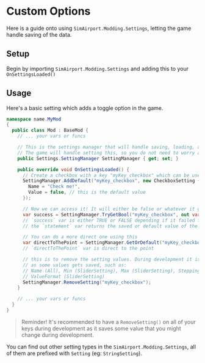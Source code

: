 # Custom Options

Here is a guide onto using `SimAirport.Modding.Settings`, letting the game handle saving of the data.

## Setup

Begin by importing `SimAirport.Modding.Settings` and adding this to your `OnSettingsLoaded()`

## Usage

Here's a basic setting which adds a toggle option in the game.

```cs
namespace name.MyMod
{
  public class Mod : BaseMod {
    // ... your vars or funcs

    // This is the settings manager that will handle saving, loading, and rendering of the settings.
    // The game will handle setting this, so you do not need to worry about it.
    public Settings.SettingManager SettingManager { get; set; }

    public override void OnSettingsLoaded() {
      // Create a checkbox with a key "myKey_checkbox" which can be used to access later!
      SettingManager.AddDefault("myKey_checkbox", new CheckboxSetting {
        Name = "Check me!",
        Value = false, // this is the default value
      });

      // Now we can access it! It will either be false or whatever it got saved
      var success = SettingManager.TryGetBool("myKey_checkbox", out var statement);
      // `success` var is either TRUE or FALSE depending if it failed fetching the saved value.
      // the `statement` var returns the saved or default value of the setting

      // You can do a more direct one using this
      var directToThePoint = SettingManager.GetOrDefault("myKey_checkbox", false);
      // `directToThePoint` var is direct to the point

      // this is to remove the setting values. During development it is good to clear the options
      // as some values gets saved, such as: 
      // Name (All), Min (SliderSetting), Max (SliderSetting), Stepping (SliderSetting),
      // ValueFormat (SliderSetting)
      SettingManager.RemoveSetting("myKey_checkbox");
    }

    // ... your vars or funcs
  }
}
```

> Reminder! It's recommended to have a `RemoveSetting()` on all of your keys during development as it saves some value that you might change during development.

You can find out other setting types in the `SimAirport.Modding.Settings`, all of them are prefixed with `Setting` (eg: `StringSetting`).
